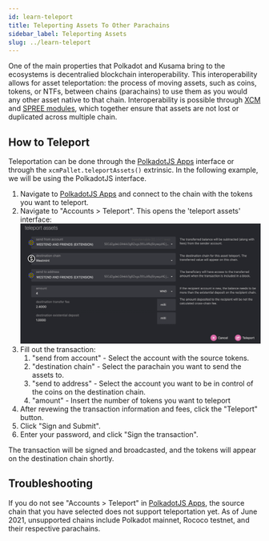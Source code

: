 ```yaml
---
id: learn-teleport
title: Teleporting Assets To Other Parachains
sidebar_label: Teleporting Assets
slug: ../learn-teleport
---
```


One of the main properties that Polkadot and Kusama bring to the ecosystems is decentralied
blockchain interoperability. This interoperability allows for asset teleportation: the process of
moving assets, such as coins, tokens, or NTFs, between chains (parachains) to use them as you would
any other asset native to that chain. Interoperability is possible through [XCM][]
and [SPREE modules][], which together ensure that assets are not lost or duplicated across multiple chain.

## How to Teleport

Teleportation can be done through the [PolkadotJS Apps] interface or through the
`xcmPallet.teleportAssets()` extrinsic. In the following example, we will be using the PolkadotJS
interface.

1. Navigate to [PolkadotJS Apps] and connect to the chain with the tokens you want to teleport.
2. Navigate to "Accounts > Teleport". This opens the 'teleport assets' interface:
   ![transfer](../assets/teleport_interface.png)
3. Fill out the transaction:
   1. "send from account" - Select the account with the source tokens.
   2. "destination chain" - Select the parachain you want to send the assets to.
   3. "send to address" - Select the account you want to be in control of the coins on the
      destination chain.
   4. "amount" - Insert the number of tokens you want to teleport
4. After revewing the transaction information and fees, click the "Teleport" button.
5. Click "Sign and Submit".
6. Enter your password, and click "Sign the transaction".

The transaction will be signed and broadcasted, and the tokens will appear on the destination chain
shortly.

## Troubleshooting

If you do not see "Accounts > Teleport" in [PolkadotJS Apps], the source chain that you have
selected does not support teleportation yet. As of June 2021, unsupported chains include Polkadot
mainnet, Rococo testnet, and their respective parachains.

[polkadotjs apps]: https://polkadot.js.org/apps/
[xcm]: learn-cross-consensus.md
[spree modules]: learn-spree.md
